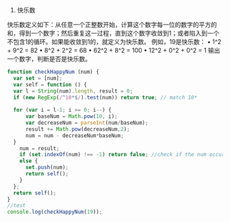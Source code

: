 1. 快乐数

快乐数定义如下：从任意一个正整数开始，计算这个数字每一位的数字的平方的和，得到一个数字；然后重复这一过程，直到这个数字收敛到1；或者陷入到一个不包含1的循环。如果能收敛到1的，就定义为快乐数。
例如，19是快乐数：
•	1^2 + 9^2 = 82
•	8^2 + 2^2 = 68
•	62^2 + 8^2 = 100
•	12^2 + 0^2 + 0^2 = 1
输出一个数字，判断是否是快乐数。

```javascript
function checkHappyNum (num) {
  var set = [num];
  var self = function () {
  var l = String(num).length, result = 0;
  if (new RegExp(/^10*$/).test(num)) return true; // match 10* 
    
  for (var i = l-1; i >= 0; i--) {
      var baseNum = Math.pow(10, i);
      var decreaseNum = parseInt(num/baseNum);
      result += Math.pow(decreaseNum,2);
      num = num - decreaseNum*baseNum;
  }
    num = result;
    if (set.indexOf(num) !== -1) return false; //check if the num occur in the history
    else {
      set.push(num);
      return self();
    }
  };
  return self();
}
//test
console.log(checkHappyNum(19));
```
